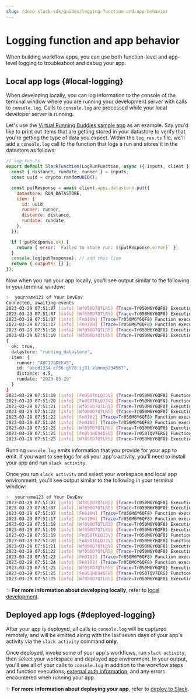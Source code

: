 ```yaml
---
slug: /deno-slack-sdk/guides/logging-function-and-app-behavior
---
```


# Logging function and app behavior

When building workflow apps, you can use both function-level and app-level logging to troubleshoot and debug your app.

## Local app logs {#local-logging}

When developing locally, you can log information to the console of the terminal window where you are running your development server with calls to `console.log`. Calls to `console.log` are processed while your local developer server is running.

Let's use the [Virtual Running Buddies sample app](https://github.com/slack-samples/deno-virtual-running-buddies) as an example. Say you'd like to print out items that are getting stored in your datastore to verify that you're getting the type of data you expect. Within the `log_run.ts` file, we'll add a `console.log` call to the function that logs a run and stores it in the datastore as follows:

```javascript
// log_run.ts
export default SlackFunction(LogRunFunction, async ({ inputs, client }) => {
  const { distance, rundate, runner } = inputs;
  const uuid = crypto.randomUUID();

  const putResponse = await client.apps.datastore.put({
    datastore: RUN_DATASTORE,
    item: {
      id: uuid,
      runner: runner,
      distance: distance,
      rundate: rundate,
    },
  });

  if (!putResponse.ok) {
    return { error: `Failed to store run: ${putResponse.error}` };
  }
  console.log(putResponse); // add this line
  return { outputs: {} };
});
```

Now when you run your app locally, you'll see output similar to the following in your terminal window:

```bash
✨  yourname123 of Your DevEnv
Connected, awaiting events
2023-03-29 07:51:07 [info] [Wf050D7QTLR5] (Trace=Tr050M6Y6QF8) Execution started for workflow 'Log a run'
2023-03-29 07:51:07 [info] [Wf050D7QTLR5] (Trace=Tr050M6Y6QF8) Executing workflow step 1 of 3
2023-03-29 07:51:07 [info] [Fn010N] (Trace=Tr050M6Y6QF8) Function execution started for builtin function 'Open a form'
2023-03-29 07:51:17 [info] [Fn010N] (Trace=Tr050M6Y6QF8) Function execution completed for function 'Open a form'
2023-03-29 07:51:18 [info] [Wf050D7QTLR5] (Trace=Tr050M6Y6QF8) Execution completed for workflow step 'Open a form'
2023-03-29 07:51:19 [info] [Wf050D7QTLR5] (Trace=Tr050M6Y6QF8) Executing workflow step 2 of 3
{
  ok: true,
  datastore: "running_datastore",
  item: {
    runner: "ABC123DEF45",
    id: "abcd1234-ef56-gh78-ij91-klmnop234567",
    distance: 4.5,
    rundate: "2023-03-29"
  }
}
2023-03-29 07:51:19 [info] [Fn050TKLQJ3V] (Trace=Tr050M6Y6QF8) Function execution started for app function 'Log a run'
2023-03-29 07:51:20 [info] [Fn050TKLQJ3V] (Trace=Tr050M6Y6QF8) Function execution completed for function 'Log a run'
2023-03-29 07:51:21 [info] [Wf050D7QTLR5] (Trace=Tr050M6Y6QF8) Execution completed for workflow step 'Log a run'
2023-03-29 07:51:22 [info] [Wf050D7QTLR5] (Trace=Tr050M6Y6QF8) Executing workflow step 3 of 3
2023-03-29 07:51:22 [info] [Fn0102] (Trace=Tr050M6Y6QF8) Function execution started for builtin function 'Send a message to channel'
2023-03-29 07:51:24 [info] [Fn0102] (Trace=Tr050M6Y6QF8) Function execution completed for function 'Send a message to channel'
2023-03-29 07:51:25 [info] [Wf050D7QTLR5] (Trace=Tr050M6Y6QF8) Execution completed for workflow step 'Send a message to channel'
2023-03-29 07:51:25 [info] [Fn051HE94GSU] (Trace=Tr050TQV7ERG) Function execution completed for function 'Log a run'
2023-03-29 07:51:25 [info] [Wf050D7QTLR5] (Trace=Tr050M6Y6QF8) Execution completed for workflow 'Log a run'
```

Running `console.log` emits information that _you_ provide for your app to emit. If you want to see logs for _all_ your app's activity, you'll need to install your app and run `slack activity`. 

Once you run `slack activity` and select your workspace and local app environment, you'll see output similar to the following in your terminal window:

```bash
✨  yourname123 of Your DevEnv
2023-03-29 07:51:07 [info] [Wf050D7QTLR5] (Trace=Tr050M6Y6QF8) Execution started for workflow 'Log a run'
2023-03-29 07:51:07 [info] [Wf050D7QTLR5] (Trace=Tr050M6Y6QF8) Executing workflow step 1 of 3
2023-03-29 07:51:07 [info] [Fn010N] (Trace=Tr050M6Y6QF8) Function execution started for builtin function 'Open a form'
2023-03-29 07:51:17 [info] [Fn010N] (Trace=Tr050M6Y6QF8) Function execution completed for function 'Open a form'
2023-03-29 07:51:18 [info] [Wf050D7QTLR5] (Trace=Tr050M6Y6QF8) Execution completed for workflow step 'Open a form'
2023-03-29 07:51:19 [info] [Wf050D7QTLR5] (Trace=Tr050M6Y6QF8) Executing workflow step 2 of 3
2023-03-29 07:51:19 [info] [Fn050TKLQJ3V] (Trace=Tr050M6Y6QF8) Function execution started for app function 'Log a run'
2023-03-29 07:51:20 [info] [Fn050TKLQJ3V] (Trace=Tr050M6Y6QF8) Function execution completed for function 'Log a run'
2023-03-29 07:51:21 [info] [Wf050D7QTLR5] (Trace=Tr050M6Y6QF8) Execution completed for workflow step 'Log a run'
2023-03-29 07:51:22 [info] [Wf050D7QTLR5] (Trace=Tr050M6Y6QF8) Executing workflow step 3 of 3
2023-03-29 07:51:22 [info] [Fn0102] (Trace=Tr050M6Y6QF8) Function execution started for builtin function 'Send a message to channel'
2023-03-29 07:51:24 [info] [Fn0102] (Trace=Tr050M6Y6QF8) Function execution completed for function 'Send a message to channel'
2023-03-29 07:51:25 [info] [Wf050D7QTLR5] (Trace=Tr050M6Y6QF8) Execution completed for workflow step 'Send a message to channel'
2023-03-29 07:51:25 [info] [Fn051HE94GSU] (Trace=Tr050TQV7ERG) Function execution completed for function 'Log a run'
2023-03-29 07:51:25 [info] [Wf050D7QTLR5] (Trace=Tr050M6Y6QF8) Execution completed for workflow 'Log a run'
```

✨  **For more information about developing locally**, refer to [local development](/deno-slack-sdk/guides/developing-locally).

## Deployed app logs {#deployed-logging}

After your app is deployed, all calls to `console.log` will be captured remotely, and will be emitted along with the last seven days of your app's activity via the `slack activity` command **only**. 

Once deployed, invoke some of your app's workflows, run `slack activity`, then select your workspace and deployed app environment. In your output, you'll see all of your calls to `console.log` in addition to the workflow steps and function executions, [external auth information](/deno-slack-sdk/guides/integrating-with-services-requiring-external-authentication), and any errors encountered when running your app.

✨  **For more information about deploying your app**, refer to [deploy to Slack](/deno-slack-sdk/guides/deploying-to-slack).

